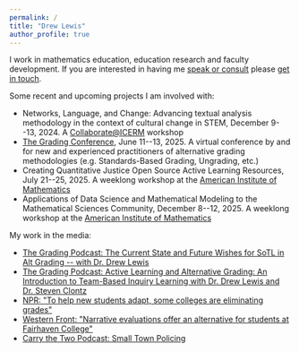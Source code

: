 ```yaml
---
permalink: /
title: "Drew Lewis"
author_profile: true
---
```


I work in mathematics education, education research and faculty development.  If you are interested in having me [speak or consult](consulting.html) please [get in touch](mailto:drew.lewis@gmail.com).

Some recent and upcoming projects I am involved with:
- Networks, Language, and Change: Advancing textual analysis methodology in the context of cultural change in STEM, December 9--13, 2024.  A [Collaborate@ICERM](https://icerm.brown.edu/) workshop 
- [The Grading Conference](https://thegradingconference.com/), June 11--13, 2025. A virtual conference by and for new and experienced practitioners of alternative grading methodologies (e.g. Standards-Based Grading, Ungrading, etc.)
- Creating Quantitative Justice Open Source Active Learning Resources, July 21--25, 2025. A weeklong workshop at the [American Institute of Mathematics](https://aimath.org)
- Applications of Data Science and Mathematical Modeling to the Mathematical Sciences Community, December 8--12, 2025. A weeklong workshop at the [American Institute of Mathematics](https://aimath.org)


My work in the media:
- [The Grading Podcast: The Current State and Future Wishes for SoTL in Alt Grading -- with Dr. Drew Lewis](https://thegradingpod.com/episodes/29-the-current-state-and-future-wishes-for-sotl-in-alt-grading-with-dr-drew-lewis/)
- [The Grading Podcast: Active Learning and Alternative Grading: An Introduction to Team-Based Inquiry Learning with Dr. Drew Lewis and Dr. Steven Clontz](https://thegradingpod.com/episodes/26-active-learning-and-alternative-grading-an-introduction-to-team-based-inquiry-learning-with-dr-drew-lewis-and-dr-steven-clontz/)
- [NPR: "To help new students adapt, some colleges are eliminating grades"](https://www.npr.org/2023/03/26/1164832694/to-help-new-students-adapt-some-colleges-are-eliminating-grades)
- [Western Front: "Narrative evaluations offer an alternative for students at Fairhaven College"](https://www.westernfrontonline.com/article/2023/05/fairhaven-grading)
- [Carry the Two Podcast: Small Town Policing](https://www.imsi.institute/podcast/jude-higdon-on-small-town-policing/)